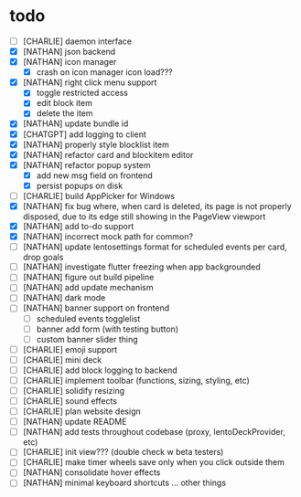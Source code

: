 # todo

- [ ] [CHARLIE] daemon interface
- [x] [NATHAN] json backend
- [x] [NATHAN] icon manager
  - [x] crash on icon manager icon load???
- [x] [NATHAN] right click menu support
  - [x] toggle restricted access
  - [x] edit block item
  - [x] delete the item
- [x] [NATHAN] update bundle id
- [x] [CHATGPT] add logging to client
- [x] [NATHAN] properly style blocklist item
- [x] [NATHAN] refactor card and blockitem editor
- [x] [NATHAN] refactor popup system
  - [x] add new msg field on frontend
  - [x] persist popups on disk
- [ ] [CHARLIE] build AppPicker for Windows
- [x] [NATHAN] fix bug where, when card is deleted, its page is not properly disposed, due to its edge still showing in the PageView viewport
- [x] [NATHAN] add to-do support
- [x] [NATHAN] incorrect mock path for common?
- [ ] [NATHAN] update lentosettings format for scheduled events per card, drop goals
- [ ] [NATHAN] investigate flutter freezing when app backgrounded
- [ ] [NATHAN] figure out build pipeline
- [ ] [NATHAN] add update mechanism
- [ ] [NATHAN] dark mode
- [ ] [NATHAN] banner support on frontend
  - [ ] scheduled events togglelist
  - [ ] banner add form (with testing button)
  - [ ] custom banner slider thing
- [ ] [CHARLIE] emoji support
- [ ] [CHARLIE] mini deck
- [ ] [CHARLIE] add block logging to backend
- [ ] [CHARLIE] implement toolbar (functions, sizing, styling, etc)
- [ ] [CHARLIE] solidify resizing
- [ ] [CHARLIE] sound effects
- [ ] [CHARLIE] plan website design
- [ ] [NATHAN] update README
- [ ] [NATHAN] add tests throughout codebase (proxy, lentoDeckProvider, etc)
- [ ] [CHARLIE] init view??? (double check w beta testers)
- [ ] [CHARLIE] make timer wheels save only when you click outside them
- [ ] [NATHAN] consolidate hover effects
- [ ] [NATHAN] minimal keyboard shortcuts
      ... other things
